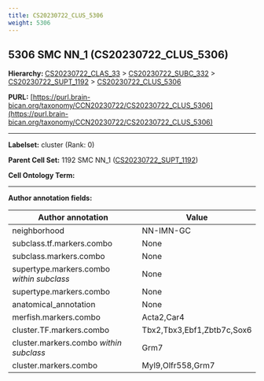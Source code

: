 ```yaml
---
title: CS20230722_CLUS_5306
weight: 5306
---
```

## 5306 SMC NN_1 (CS20230722_CLUS_5306)
<b>Hierarchy: </b>
[CS20230722_CLAS_33](../CS20230722_CLAS_33) >
[CS20230722_SUBC_332](../CS20230722_SUBC_332) >
[CS20230722_SUPT_1192](../CS20230722_SUPT_1192) >
[CS20230722_CLUS_5306](../CS20230722_CLUS_5306)

**PURL:** [https://purl.brain-bican.org/taxonomy/CCN20230722/CS20230722_CLUS_5306](https://purl.brain-bican.org/taxonomy/CCN20230722/CS20230722_CLUS_5306)

---


**Labelset:** cluster (Rank: 0)

**Parent Cell Set:** 1192 SMC NN_1 ([CS20230722_SUPT_1192](../CS20230722_SUPT_1192))



**Cell Ontology Term:** 

[MARKER GENES.]: #


---

[TRANSFERRED ANNOTATIONS.]: #


[AUTHOR ANNOTATION FIELDS.]: #


**Author annotation fields:**

| Author annotation | Value |
|-------------------|-------|
|neighborhood|NN-IMN-GC|
|subclass.tf.markers.combo|None|
|subclass.markers.combo|None|
|supertype.markers.combo _within subclass_|None|
|supertype.markers.combo|None|
|anatomical_annotation|None|
|merfish.markers.combo|Acta2,Car4|
|cluster.TF.markers.combo|Tbx2,Tbx3,Ebf1,Zbtb7c,Sox6|
|cluster.markers.combo _within subclass_|Grm7|
|cluster.markers.combo|Myl9,Olfr558,Grm7|
